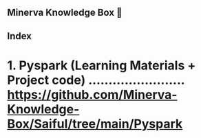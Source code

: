 ## Minerva Knowledge Box 👋
## Index

# 1. Pyspark (Learning Materials + Project code) ........................ https://github.com/Minerva-Knowledge-Box/Saiful/tree/main/Pyspark
